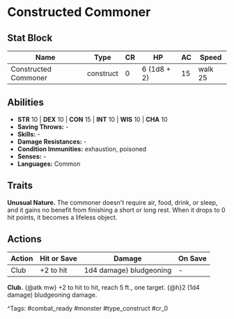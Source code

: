 # Constructed Commoner

## Stat Block

| Name | Type | CR | HP | AC | Speed |
|------|------|----|----|----|-------|
| Constructed Commoner | construct | 0 | 6 (1d8 + 2) | 15 | walk 25 |

## Abilities

- **STR** 10 | **DEX** 10 | **CON** 15 | **INT** 10 | **WIS** 10 | **CHA** 10
- **Saving Throws:** -  
- **Skills:** -  
- **Damage Resistances:** -  
- **Condition Immunities:** exhaustion, poisoned  
- **Senses:** -  
- **Languages:** Common

## Traits

**Unusual Nature.** The commoner doesn't require air, food, drink, or sleep, and it gains no benefit from finishing a short or long rest. When it drops to 0 hit points, it becomes a lifeless object.


## Actions

| Action | Hit or Save | Damage | On Save |
|--------|--------------|--------|----------|
| Club | +2 to hit | 1d4 damage) bludgeoning | - |

**Club.** {@atk mw} +2 to hit to hit, reach 5 ft., one target. {@h}2 (1d4 damage) bludgeoning damage.


^Tags: #combat_ready #monster #type_construct #cr_0